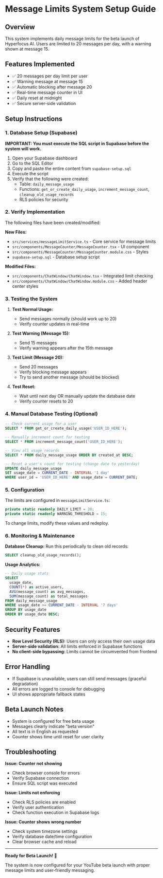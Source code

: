 # Message Limits System Setup Guide

## Overview
This system implements daily message limits for the beta launch of Hyperfocus AI. Users are limited to 20 messages per day, with a warning shown at message 15.

## Features Implemented
- ✅ 20 messages per day limit per user
- ✅ Warning message at message 15
- ✅ Automatic blocking after message 20
- ✅ Real-time message counter in UI
- ✅ Daily reset at midnight
- ✅ Secure server-side validation

## Setup Instructions

### 1. Database Setup (Supabase)

**IMPORTANT: You must execute the SQL script in Supabase before the system will work.**

1. Open your Supabase dashboard
2. Go to the SQL Editor
3. Copy and paste the entire content from `supabase-setup.sql`
4. Execute the script
5. Verify that the following were created:
   - Table: `daily_message_usage`
   - Functions: `get_or_create_daily_usage`, `increment_message_count`, `cleanup_old_usage_records`
   - RLS policies for security

### 2. Verify Implementation

The following files have been created/modified:

**New Files:**
- `src/services/messageLimitService.ts` - Core service for message limits
- `src/components/MessageCounter/MessageCounter.tsx` - UI component
- `src/components/MessageCounter/MessageCounter.module.css` - Styles
- `supabase-setup.sql` - Database setup script

**Modified Files:**
- `src/components/ChatWindow/ChatWindow.tsx` - Integrated limit checking
- `src/components/ChatWindow/ChatWindow.module.css` - Added header center styles

### 3. Testing the System

1. **Test Normal Usage:**
   - Send messages normally (should work up to 20)
   - Verify counter updates in real-time

2. **Test Warning (Message 15):**
   - Send 15 messages
   - Verify warning appears after the 15th message

3. **Test Limit (Message 20):**
   - Send 20 messages
   - Verify blocking message appears
   - Try to send another message (should be blocked)

4. **Test Reset:**
   - Wait until next day OR manually update the database date
   - Verify counter resets to 20

### 4. Manual Database Testing (Optional)

```sql
-- Check current usage for a user
SELECT * FROM get_or_create_daily_usage('USER_ID_HERE');

-- Manually increment count for testing
SELECT * FROM increment_message_count('USER_ID_HERE');

-- View all usage records
SELECT * FROM daily_message_usage ORDER BY created_at DESC;

-- Reset a user's count for testing (change date to yesterday)
UPDATE daily_message_usage 
SET usage_date = CURRENT_DATE - INTERVAL '1 day'
WHERE user_id = 'USER_ID_HERE' AND usage_date = CURRENT_DATE;
```

### 5. Configuration

The limits are configured in `messageLimitService.ts`:

```typescript
private static readonly DAILY_LIMIT = 20;
private static readonly WARNING_THRESHOLD = 15;
```

To change limits, modify these values and redeploy.

### 6. Monitoring & Maintenance

**Database Cleanup:**
Run this periodically to clean old records:
```sql
SELECT cleanup_old_usage_records();
```

**Usage Analytics:**
```sql
-- Daily usage stats
SELECT 
  usage_date,
  COUNT(*) as active_users,
  AVG(message_count) as avg_messages,
  SUM(message_count) as total_messages
FROM daily_message_usage 
WHERE usage_date >= CURRENT_DATE - INTERVAL '7 days'
GROUP BY usage_date
ORDER BY usage_date DESC;
```

## Security Features

- **Row Level Security (RLS):** Users can only access their own usage data
- **Server-side validation:** All limits enforced in Supabase functions
- **No client-side bypassing:** Limits cannot be circumvented from frontend

## Error Handling

- If Supabase is unavailable, users can still send messages (graceful degradation)
- All errors are logged to console for debugging
- UI shows appropriate fallback states

## Beta Launch Notes

- System is configured for free beta usage
- Messages clearly indicate "beta version"
- All text is in English as requested
- Counter shows time until reset for user clarity

## Troubleshooting

**Issue: Counter not showing**
- Check browser console for errors
- Verify Supabase connection
- Ensure SQL script was executed

**Issue: Limits not enforcing**
- Check RLS policies are enabled
- Verify user authentication
- Check function execution in Supabase logs

**Issue: Counter shows wrong number**
- Check system timezone settings
- Verify database date/time configuration
- Clear browser cache and reload

---

**Ready for Beta Launch! 🚀**

The system is now configured for your YouTube beta launch with proper message limits and user-friendly messaging.